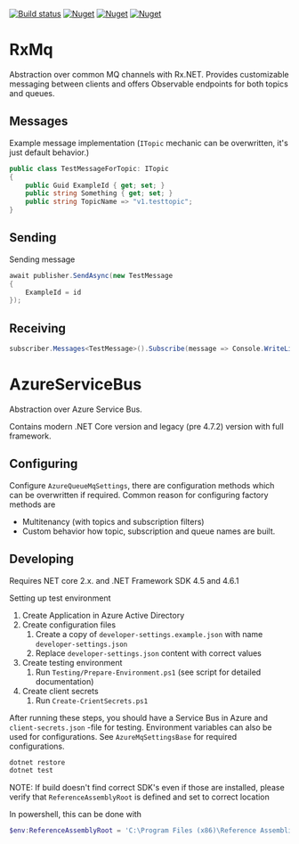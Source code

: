 [![Build status](https://ci.appveyor.com/api/projects/status/2bje1v2br53g8377?svg=true)](https://ci.appveyor.com/project/savpek/protacon-rxmq)
[![Nuget](https://img.shields.io/nuget/dt/Protacon.RxMq.Abstractions.svg)](https://www.nuget.org/packages/Protacon.RxMq.Abstractions/)
[![Nuget](https://img.shields.io/nuget/dt/Protacon.RxMq.AzureServiceBus.svg)](https://www.nuget.org/packages/Protacon.RxMq.AzureServiceBus/)
[![Nuget](https://img.shields.io/nuget/dt/Protacon.RxMq.AzureServiceBusLegacy.svg)](https://www.nuget.org/packages/Protacon.RxMq.AzureServiceBusLegacy/)

# RxMq

Abstraction over common MQ channels with Rx.NET. Provides customizable messaging between clients and offers Observable endpoints for both topics and queues.

## Messages

Example message implementation (`ITopic` mechanic can be overwritten, it's just default behavior.)

```csharp
public class TestMessageForTopic: ITopic
{
    public Guid ExampleId { get; set; }
    public string Something { get; set; }
    public string TopicName => "v1.testtopic";
}
```

## Sending

Sending message

```csharp
await publisher.SendAsync(new TestMessage
{
    ExampleId = id
});
```

## Receiving

```csharp
subscriber.Messages<TestMessage>().Subscribe(message => Console.WriteLine(x.ExampleId));
```

# AzureServiceBus

Abstraction over Azure Service Bus.

Contains modern .NET Core version and legacy (pre 4.7.2) version with full framework.

## Configuring

Configure `AzureQueueMqSettings`, there are configuration methods which can be overwritten if required. Common reason for configuring factory methods are

* Multitenancy (with topics and subscription filters)
* Custom behavior how topic, subscription and queue names are built.

## Developing

Requires NET core 2.x. and .NET Framework SDK 4.5 and 4.6.1

Setting up test environment

1. Create Application in Azure Active Directory
1. Create configuration files
    1. Create a copy of `developer-settings.example.json` with name `developer-settings.json`
    1. Replace `developer-settings.json` content with correct values
1. Create testing environment
    1. Run `Testing/Prepare-Environment.ps1` (see script for detailed
    documentation)
1. Create client secrets
    1. Run `Create-CrientSecrets.ps1`

After running these steps, you should have a Service Bus in Azure and
`client-secrets.json` -file for testing. Environment variables can also be used
for configurations. See `AzureMqSettingsBase` for required configurations.

```bash
dotnet restore
dotnet test
```

NOTE: If build doesn't find correct SDK's even if those are installed,
please verify that `ReferenceAssemblyRoot` is defined and set to correct location

In powershell, this can be done with

```powershell
$env:ReferenceAssemblyRoot = 'C:\Program Files (x86)\Reference Assemblies\Microsoft\Framework'
```
